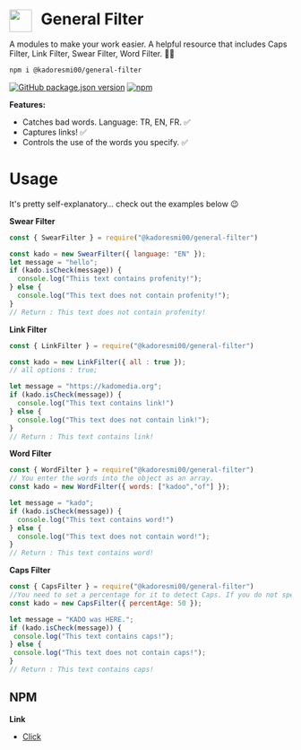   <h1>
    <img align="left" height=40 src="https://cdn0.iconfinder.com/data/icons/apple-apps/100/Apple_Settings-512.png" />
    &nbsp;
    <span align="left">General Filter</span>
  </h1>

A modules to make your work easier. A helpful resource that includes Caps Filter, Link Filter, Swear Filter, Word Filter. 💻‍✨

```bash
npm i @kadoresmi00/general-filter
```

<a href="https://www.npmjs.com/package/@kadoresmi00/general-filter">![GitHub package.json version](https://img.shields.io/github/package-json/v/kadoresmi00/general-filter?style=for-the-badge)</a>
<a href="https://www.npmjs.com/package/@kadoresmi00/general-filter">![npm](https://img.shields.io/npm/dw/@kadoresmi00/general-filter?style=for-the-badge)</a>

**Features:**

- Catches bad words. Language: TR, EN, FR. ✅
- Captures links! ✅
- Controls the use of the words you specify. ✅

# Usage

It's pretty self-explanatory… check out the examples below 😉

**Swear Filter**
```js
const { SwearFilter } = require("@kadoresmi00/general-filter")

const kado = new SwearFilter({ language: "EN" });
let message = "hello";
if (kado.isCheck(message)) {
  console.log("Thiis text contains profenity!");
} else {
  console.log("This text does not contain profenity!");
}
// Return : This text does not contain profenity!

```

**Link Filter**

```js
const { LinkFilter } = require("@kadoresmi00/general-filter")

const kado = new LinkFilter({ all : true });
// all options : true;

let message = "https://kadomedia.org";
if (kado.isCheck(message)) {
  console.log("This text contains link!")
} else {
  console.log("This text does not contain link!");
}
// Return : This text contains link!

```
**Word Filter**

```js
const { WordFilter } = require("@kadoresmi00/general-filter")
// You enter the words into the object as an array.
const kado = new WordFilter({ words: ["kadoo","of"] });

let message = "kado";
if (kado.isCheck(message)) {
  console.log("This text contains word!")
} else {
  console.log("This text does not contain word!");
}
// Return : This text contains word!

```
**Caps Filter**

```js
const { CapsFilter } = require("@kadoresmi00/general-filter")
//You need to set a percentage for it to detect Caps. If you do not specify, it will automatically accept 70%.
const kado = new CapsFilter({ percentAge: 50 });

let message = "KADO was HERE.";
if (kado.isCheck(message)) {
 console.log("This text contains caps!");
} else {
 console.log("This text does not contain caps!");
}
// Return : This text contains caps!

```
## NPM
**Link**
- [Click](https://www.npmjs.com/package/@kadoresmi00/general-filter)
